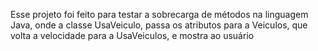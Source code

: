 Esse projeto foi feito para testar a sobrecarga de métodos na linguagem Java, onde a classe UsaVeiculo, passa os atributos para a Veiculos, que volta a velocidade para a UsaVeiculos, e mostra ao usuário
